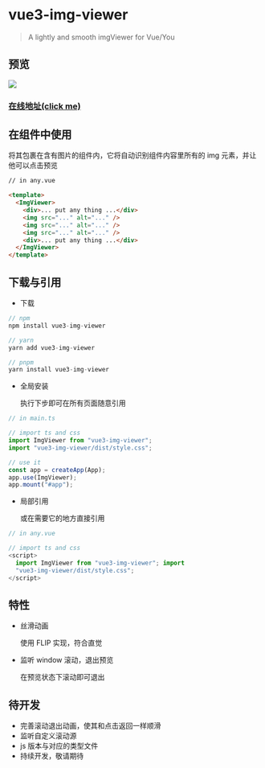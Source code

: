 # vue3-img-viewer

> A lightly and smooth imgViewer for Vue/You

## 预览

![](https://p9-juejin.byteimg.com/tos-cn-i-k3u1fbpfcp/cce94102899344f390974ebb6f706a84~tplv-k3u1fbpfcp-watermark.image?)

### [在线地址(click me)](https://bullshitking-99.github.io/vue3-img-viewer/)

## 在组件中使用

将其包裹在含有图片的组件内，它将自动识别组件内容里所有的 img 元素，并让他可以点击预览

```html
// in any.vue

<template>
  <ImgViewer>
    <div>... put any thing ...</div>
    <img src="..." alt="..." />
    <img src="..." alt="..." />
    <img src="..." alt="..." />
    <div>... put any thing ...</div>
  </ImgViewer>
</template>
```

## 下载与引用

- 下载

```TypeScript
// npm
npm install vue3-img-viewer

// yarn
yarn add vue3-img-viewer

// pnpm
yarn install vue3-img-viewer

```

- 全局安装

  执行下步即可在所有页面随意引用

```TypeScript
// in main.ts

// import ts and css
import ImgViewer from "vue3-img-viewer";
import "vue3-img-viewer/dist/style.css";

// use it
const app = createApp(App);
app.use(ImgViewer);
app.mount("#app");

```

- 局部引用

  或在需要它的地方直接引用

```ts
// in any.vue

// import ts and css
<script>
  import ImgViewer from "vue3-img-viewer"; import
  "vue3-img-viewer/dist/style.css";
</script>
```

## 特性

- 丝滑动画

  使用 FLIP 实现，符合直觉

- 监听 window 滚动，退出预览

  在预览状态下滚动即可退出

## 待开发

- 完善滚动退出动画，使其和点击返回一样顺滑
- 监听自定义滚动源
- js 版本与对应的类型文件
- 持续开发，敬请期待
